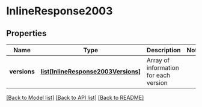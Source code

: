 # InlineResponse2003

## Properties
Name | Type | Description | Notes
------------ | ------------- | ------------- | -------------
**versions** | [**list[InlineResponse2003Versions]**](InlineResponse2003Versions.md) | Array of information for each version | 

[[Back to Model list]](../README.md#documentation-for-models) [[Back to API list]](../README.md#documentation-for-api-endpoints) [[Back to README]](../README.md)


